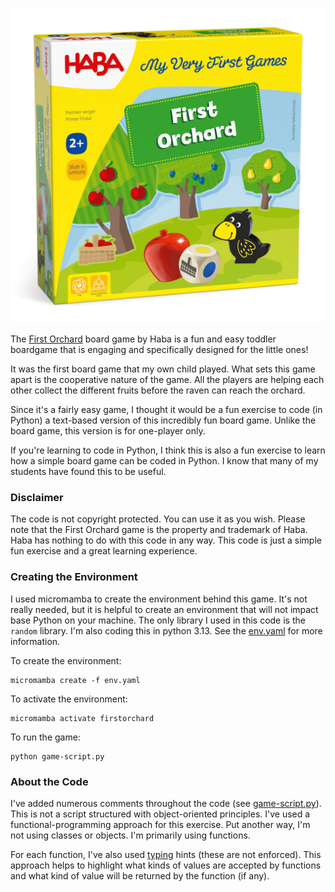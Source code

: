 ![](img/first-orchard-box-art.jpg)

The [First Orchard](https://www.habausa.com/products/my-very-first-games-first-orchard) board game by Haba is a fun and easy toddler boardgame that is engaging and specifically designed for the little ones!

It was the first board game that my own child played. What sets this game apart is the cooperative nature of the game. All the players are helping each other collect the different fruits before the raven can reach the orchard.

Since it's a fairly easy game, I thought it would be a fun exercise to code (in Python) a text-based version of this incredibly fun board game. Unlike the board game, this version is for one-player only.

If you're learning to code in Python, I think this is also a fun exercise to learn how a simple board game can be coded in Python. I know that many of my students have found this to be useful.

### Disclaimer

The code is not copyright protected. You can use it as you wish. Please note that the First Orchard game is the property and trademark of Haba. Haba has nothing to do with this code in any way. This code is just a simple fun exercise and a great learning experience.

### Creating the Environment
I used micromamba to create the environment behind this game. It's not really needed, but it is helpful to create an environment that will not impact base Python on your machine. The only library I used in this code is the `random` library. I'm also coding this in python 3.13. See the [env.yaml](https://github.com/nikdata/first-orchard-game-python/blob/main/env.yaml) for more information.

To create the environment:

```shell
micromamba create -f env.yaml
```

To activate the environment:

```shell
micromamba activate firstorchard
```

To run the game:

```shell
python game-script.py
```

### About the Code

I've added numerous comments throughout the code (see [game-script.py](https://github.com/nikdata/first-orchard-game-python/blob/main/game-script.py)). This is not a script structured with object-oriented principles. I've used a functional-programming approach for this exercise. Put another way, I'm not using classes or objects. I'm primarily using functions.

For each function, I've also used [typing](https://docs.python.org/3/library/typing.html) hints (these are not enforced). This approach helps to highlight what kinds of values are accepted by functions and what kind of value will be returned by the function (if any). 
